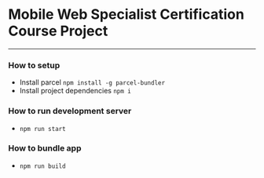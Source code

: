 # Mobile Web Specialist Certification Course Project
---

### How to setup
- Install parcel `npm install -g parcel-bundler`
- Install project dependencies `npm i`

### How to run development server
- `npm run start`

### How to bundle app
- `npm run build`
